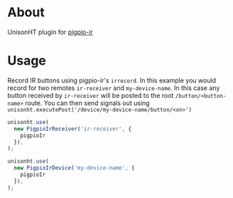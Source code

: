 
# About

UnisonHT plugin for [pigpio-ir](https://github.com/joeferner/pigpio-ir)

# Usage

Record IR buttons using pigpio-ir's `irrecord`. In this example you would record for two remotes `ir-receiver`
and `my-device-name`. In this case any button received by `ir-receiver` will be posted to the root
`/button/<button-name>` route. You can then send signals out using
`unisonht.executePost('/device/my-device-name/button/<on>')`

```javascript
unisonht.use(
  new PigpioIrReceiver('ir-receiver', {
    pigpioIr
  }),
);

unisonht.use(
  new PigpioIrDevice('my-device-name', {
    pigpioIr
  }),
);
```
